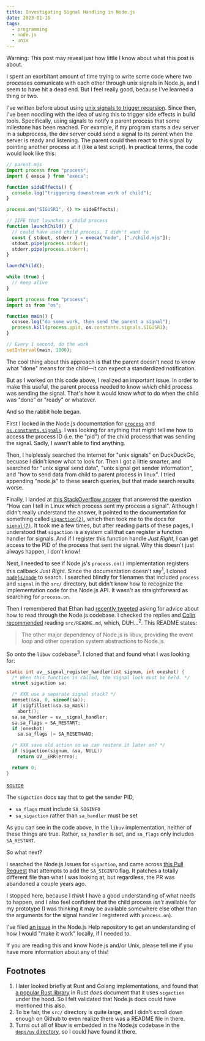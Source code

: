 ```yaml
---
title: Investigating Signal Handling in Node.js
date: 2023-01-16
tags:
  - programming
  - node.js
  - unix
---
```


<aside>
    Warning: This post may reveal just how little I know about what this post is about.
</aside>

I spent an exorbitant amount of time trying to write some code where two processes
comunicate with each other through unix signals in Node.js, and I seem to have hit a dead
end. But I feel really good, because I've learned a thing or two.

I've written before about using [unix signals to trigger recursion][1]. Since then,
I've been noodling with the idea of using this to trigger side effects in build tools. Specifically,
using signals to notify a parent process that some milestone has been reached. For example,
if my program starts a dev server in a subprocess, the dev server could send a signal to its
parent when the server is ready and listening. The parent could then react to this signal by
pointing another process at it (like a test script). In practical terms, the code would look like
this:

```js
// parent.mjs
import process from "process";
import { execa } from "execa";

function sideEffects() {
  console.log("triggering downstream work of child");
}

process.on("SIGUSR1", () => sideEffects);

// IIFE that launches a child process
function launchChild() {
  // could have used child process, I didn't want to
  const { stdout, stderr } = execa("node", ["./child.mjs"]);
  stdout.pipe(process.stdout);
  stderr.pipe(process.stderr);
}

launchChild();

while (true) {
  // keep alive
}
```

```js
import process from "process";
import os from "os";

function main() {
  consoe.log("do some work, then send the parent a signal");
  process.kill(process.ppid, os.constants.signals.SIGUSR1);
}

// Every 1 second, do the work
setInterval(main, 1000);
```

The cool thing about this approach is that the parent doesn't need to know
what "done" means for the child&mdash;it can expect a standardized notification.

But as I worked on this code above, I realized an important issue. In order to make this useful,
the parent process needed to know _which_ child process was sending the signal. That's how
it would know _what_ to do when the child was "done" or "ready" or whatever.

And so the rabbit hole began.

First I looked in the Node.js documentation for [`process`][4] and [`os.constants.signals`][5].
I was looking for anything that might tell me how to access the process ID (i.e. the "pid") of the
child process that was sending the signal. Sadly, I wasn't able to find anything.

Then, I helplessly searched the internet for "unix signals" on DuckDuckGo, becuase I didn't know what to look for. Then I got a little smarter, and searched for "unix signal send data",
"unix signal get sender information", and "how to send data from child to parent process in linux".
I tried appending "node.js" to these search queries, but that made search results worse.

Finally, I landed at [this StackOverflow answer][2] that answered the question "How can I tell in Linux
which process sent my process a signal". Although I didn't really understand the answer,
it pointed to the documentation for something called [`sigaction(2)`][3], which then took me to
the docs for [`signal(7)`][6]. It took me a few times, but after reading parts of these pages,
I understood that `sigaction` is a system call that can register a function handler for signals.
And if I register this function handle _Just Right_, I can get access to the PID of the process
that sent the signal. Why this doesn't just always happen, I don't know!

Next, I needed to see if Node.js's `process.on()` implementation registers this callback _Just Right_.
Since the documentation doesn't say<sup>1</sup>, I cloned [`nodejs/node`][7] to search. I searched
blindly for filenames that included `process` and `signal` in the `src/` directory, but didn't know
how to recognize the implementation code for the Node.js API. It wasn't as straightforward as searching
for `process.on`.

Then I remembered that Ethan had [recently tweeted][8] asking for advice about how to read through the
Node.js codebase. I checked the replies and [Colin recommended][9] reading `src/README.md`, which,
DUH...<sup>2</sup>. This README states:

> The other major dependency of Node.js is libuv, providing
> the event loop and other operation system abstractions to Node.js.

So onto the `libuv` codebase<sup>3</sup>. I cloned that and found what I was looking for:

```c
static int uv__signal_register_handler(int signum, int oneshot) {
  /* When this function is called, the signal lock must be held. */
  struct sigaction sa;

  /* XXX use a separate signal stack? */
  memset(&sa, 0, sizeof(sa));
  if (sigfillset(&sa.sa_mask))
    abort();
  sa.sa_handler = uv__signal_handler;
  sa.sa_flags = SA_RESTART;
  if (oneshot)
    sa.sa_flags |= SA_RESETHAND;

  /* XXX save old action so we can restore it later on? */
  if (sigaction(signum, &sa, NULL))
    return UV__ERR(errno);

  return 0;
}
```

[source](https://github.com/libuv/libuv/blob/39f9189f345d0661af64d6f29b47d19f3cd70c0c/src/unix/signal.c#L224-L242)

The `sigaction` docs say that to get the sender PID,

- `sa_flags` must include `SA_SIGINFO`
- `sa_sigaction` rather than `sa_handler` must be set

As you can see in the code above, in the `libuv` implementation, neither of these things are true. Rather,
`sa_handler` is set, and `sa_flags` only includes `SA_RESTART`.

So what next?

I searched the Node.js Issues for `sigaction`, and came across [this Pull Request][10] that attempts to add the `SA_SIGINFO` flag. It patches a totally different file
than what I was looking at, but regardless, the PR was abandoned a couple years ago.

I stopped here, because I _think_ I have a good understanding of what needs to happen, and I also feel confident that the child process _isn't_ available for my
prototype (I was thinking it may be available somewhere else other than the arguments
for the signal handler I registered with `process.on`).

I've filed [an issue][12] in the Node.js Help repository to get an understanding of how I would "make
it work" locally, if I needed to.

If you are reading this and know Node.js and/or Unix, please tell me if you have
more information about any of this!

## Footnotes

1. I later looked briefly at Rust and Golang implementations, and found that [a popular Rust library](https://docs.rs/signal-hook/latest/signal_hook/#signal-masks) in Rust _does_ document that it uses `sigaction` under the hood. So I felt validated that Node.js docs could have mentioned this also.
2. To be fair, the `src/` directory is quite large, and I didn't scroll down enough on Github to even
   realize there was a README file in there.
3. Turns out all of libuv is embedded in the Node.js codebase in the [`deps/uv` directory][11], so I could have found it there.

[1]: /blog/2017/02/neat-recursion-trick-with-unix-signals
[2]: https://stackoverflow.com/a/8400532/986415
[3]: https://man7.org/linux/man-pages/man2/sigaction.2.html
[4]: https://nodejs.org/api/process.html#signal-events
[5]: https://nodejs.org/api/os.html#signal-constants
[6]: https://man7.org/linux/man-pages/man7/signal.7.html
[7]: https://github.com/nodejs/node
[8]: https://twitter.com/ArrowoodTech/status/1573388734514745346
[9]: https://twitter.com/cjihrig/status/1573396979954380801
[10]: https://github.com/nodejs/node/pull/34648
[11]: https://github.com/nodejs/node/tree/main/deps/uv
[12]: https://github.com/nodejs/help/issues/4075
